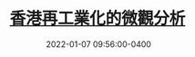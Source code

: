 ---
layout: post
title: <a href='https://www.master-insight.com/%e9%a6%99%e6%b8%af%e5%86%8d%e5%b7%a5%e6%a5%ad%e5%8c%96%e7%9a%84%e5%be%ae%e8%a7%80%e5%88%86%e6%9e%90/' target="_blank">香港再工業化的微觀分析</a> 
date:  2022-01-07 09:56:00-0400
description: 研究團隊探討的三大行業，都各自面臨挑戰，但同時亦有不少企業計劃回流香港生產或進行研發。要發展工業，歸根究柢，必先解決土地與人才問題。
tags: Reindustrialization HongKong
categories: Chinese
---
